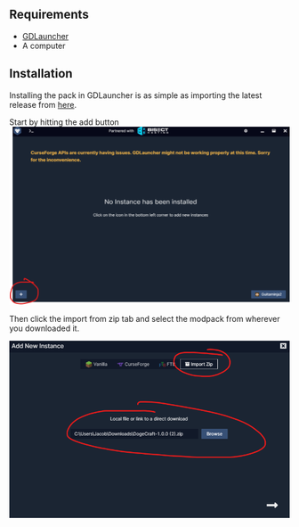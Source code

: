 ## Requirements
* [GDLauncher](https://gdevs.io/)
* A computer

## Installation
Installing the pack in GDLauncher is as simple as importing the latest release from [here](https://github.com/The-Animonculory/DogeCraft/releases).

Start by hitting the add button
![Add](https://raw.githubusercontent.com/The-Animonculory/DogeCraft/main/images/install1.png)

Then click the import from zip tab and select the modpack from wherever you downloaded it.

![Add 2](https://raw.githubusercontent.com/The-Animonculory/DogeCraft/main/images/install2.png)
